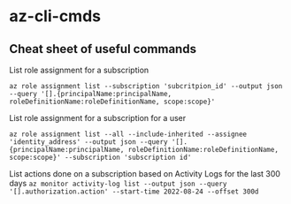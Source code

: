 # az-cli-cmds
## Cheat sheet of useful commands

List role assignment for a subscription

`az role assignment list --subscription 'subcritpion_id' --output json --query '[].{principalName:principalName, roleDefinitionName:roleDefinitionName, scope:scope}'`

List role assignment for a subscription for a user

`az role assignment list --all --include-inherited --assignee 'identity_address' --output json --query '[].{principalName:principalName, roleDefinitionName:roleDefinitionName, scope:scope}' --subscription 'subscription id' `

List actions done on a subscription based on Activity Logs for the last 300 days
`az monitor activity-log list --output json --query '[].authorization.action' --start-time 2022-08-24 --offset 300d`

